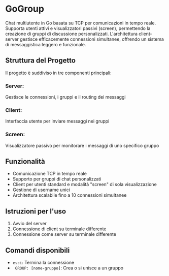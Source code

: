 # GoGroup
Chat multiutente in Go basata su TCP per comunicazioni in tempo reale. Supporta utenti attivi e visualizzatori passivi (screen), permettendo la creazione di gruppi di discussione personalizzati. L'architettura client-server gestisce efficacemente connessioni simultanee, offrendo un sistema di messaggistica leggero e funzionale.
## Struttura del Progetto
Il progetto è suddiviso in tre componenti principali:

### Server: 
Gestisce le connessioni, i gruppi e il routing dei messaggi

### Client: 
Interfaccia utente per inviare messaggi nei gruppi

### Screen: 
Visualizzatore passivo per monitorare i messaggi di uno specifico gruppo

## Funzionalità

- Comunicazione TCP in tempo reale
- Supporto per gruppi di chat personalizzati
- Client per utenti standard e modalità "screen" di sola visualizzazione
- Gestione di username unici
- Architettura scalabile fino a 10 connessioni simultanee

## Istruzioni per l'uso
1. Avvio del server
2. Connessione di client su terminale differente
3. Connessione come server su terminale differente

## Comandi disponibili 
- ```esci```: Termina la connessione
- ``` GROUP: [nome-gruppo]```: Crea o si unisce a un gruppo
